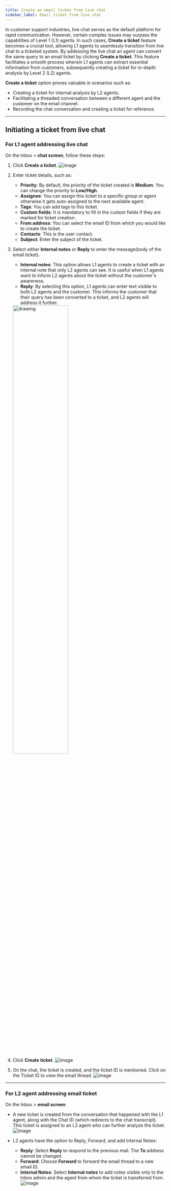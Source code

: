 ```yaml
---
title: Create an email ticket from live chat
sidebar_label: Email ticket from live chat 
---
```


In customer support industries, live chat serves as the default platform for rapid communication. However, certain complex issues may surpass the capabilities of Level 1 (L1) agents. In such cases, **Create a ticket** feature becomes a crucial tool, allowing L1 agents to seamlessly transition from live chat to a ticketed system.
By addessing the live chat an agent can convert the same query to an email ticket by clicking **Create a ticket**.  This feature facilitates a smooth process wherein L1 agents can extract essential information from customers, subsequently creating a ticket for in-depth analysis by Level 2 (L2) agents. 

**Create a ticket** option proves valuable in scenarios such as:
- Creating a ticket for internal analysis by L2 agents.
- Facilitating a threaded conversation between a different agent and the customer on the email channel.
- Recording the chat conversation and creating a ticket for reference.

----

##  Initiating a ticket from live chat

### For L1 agent addressing live chat

On the Inbox > **chat screen**, follow these steps:

1. Click **Create a ticket**.
    ![image](https://imgur.com/4cwvOfe.png)

2. Enter ticket details, such as: 
    - **Priority**: By default, the priority of the ticket created is **Medium**. You can change the priority to **Low/High**.  
    - **Assignee**: You can assign this ticket to a specific group or agent otherwise it gets auto-assigned to the next available agent. 
    - **Tags**: You can add tags to this ticket. 
    - **Custom fields**: It is mandatory to fill in the custom fields if they are marked for ticket creation.
    - **From address**: You can select the email ID from which you would like to create the ticket.  
    - **Contacts**: This is the user contact. 
    - **Subject**: Enter the subject of the ticket. 

3. Select either **Internal notes** or **Reply** to enter the message(body of the email ticket). 
    - **Internal notes**: This option allows L1 agents to create a ticket with an internal note that only L2 agents can see. It is useful when L1 agents want to inform L2 agents about the ticket without the customer's awareness.
    - **Reply**: By selecting this option, L1 agents can enter text visible to both L2 agents and the customer. This informs the customer that their query has been converted to a ticket, and L2 agents will address it further.
        
    <img src="https://imgur.com/QaZiHAM.png" alt="drawing" width="60%"/>


4. Click **Create ticket**. 
    ![image](https://imgur.com/vugm1d7.png)

5. On the chat, the ticket is created, and the ticket ID is mentioned. Click on the Ticket ID to view the email thread.
    ![image](https://imgur.com/h5JE1lg.png)

---

### For L2 agent addressing email ticket

On the Inbox > **email screen**:

- A new ticket is created from the conversation that happened with the L1 agent, along with the Chat ID (which redirects to the chat transcript). This ticket is assigned to an L2 agent who can further analyze the ticket.
    ![image](https://imgur.com/QRrP2ep.png)

- L2 agents have the option to Reply, Forward, and add Internal Notes:
    - **Reply**: Select **Reply** to respond to the previous mail. The **To** address cannot be changed.
    - **Forward**: Choose **Forward** to forward the email thread to a new email ID.
    - **Internal Notes**: Select **Internal notes** to add notes visible only to the Inbox admin and the agent from whom the ticket is transferred from.
    ![image](https://imgur.com/fvyJHey.png)

